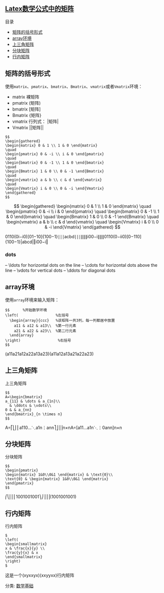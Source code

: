 ## [Latex数学公式中的矩阵](https://www.cnblogs.com/solvit/p/11345482.html)



目录

- [矩阵的括号形式](https://www.cnblogs.com/solvit/p/11345482.html#矩阵的括号形式)
- [array环境](https://www.cnblogs.com/solvit/p/11345482.html#array环境)
- [上三角矩阵](https://www.cnblogs.com/solvit/p/11345482.html#上三角矩阵)
- [分块矩阵](https://www.cnblogs.com/solvit/p/11345482.html#分块矩阵)
- [行内矩阵](https://www.cnblogs.com/solvit/p/11345482.html#行内矩阵)



## 矩阵的括号形式

使用`matrix`、`pmatrix`、`bmatrix`、`Bmatrix`、`vmatrix`或者`Vmatrix`环境：

- matrix 裸矩阵
- pmatrix (矩阵)
- bmatrix [矩阵]
- Bmatrix {矩阵}
- vmatrix 行列式： |矩阵|
- Vmatrix ||矩阵||


```
$$
\begin{gathered}
\begin{matrix} 0 & 1 \\ 1 & 0 \end{matrix}
\quad
\begin{pmatrix} 0 & -i \\ i & 0 \end{pmatrix}
\quad
\begin{bmatrix} 0 & -1 \\ 1 & 0 \end{bmatrix}
\quad
\begin{Bmatrix} 1 & 0 \\ 0 & -1 \end{Bmatrix}
\quad
\begin{vmatrix} a & b \\ c & d \end{vmatrix}
\quad
\begin{Vmatrix} i & 0 \\ 0 & -i \end{Vmatrix}
\end{gathered}
$$
```


$$
\begin{gathered}
\begin{matrix} 0 & 1 \\ 1 & 0 \end{matrix}
\quad
\begin{pmatrix} 0 & -i \\ i & 0 \end{pmatrix}
\quad
\begin{bmatrix} 0 & -1 \\ 1 & 0 \end{bmatrix}
\quad
\begin{Bmatrix} 1 & 0 \\ 0 & -1 \end{Bmatrix}
\quad
\begin{vmatrix} a & b \\ c & d \end{vmatrix}
\quad
\begin{Vmatrix} i & 0 \\ 0 & -i \end{Vmatrix}
\end{gathered}
$$


0110(0i−i0)[01−10]{100−1}∣∣∣acbd∣∣∣∥∥∥i00−i∥∥∥0110(0−ii0)[0−110]{100−1}|abcd|‖i00−i‖

### dots

– \ldots for horizontal dots on the line
– \cdots for horizontal dots above the line
– \vdots for vertical dots
– \ddots for diagonal dots



## array环境

使用`array`环境来输入矩阵：

```
$$      %开始数学环境
\left(                 %左括号
  \begin{array}{ccc}   %该矩阵一共3列，每一列都居中放置
    a11 & a12 & a13\\  %第一行元素
    a21 & a22 & a23\\  %第二行元素
  \end{array}
\right)                 %右括号
$$
```



(a11a21a12a22a13a23)(a11a12a13a21a22a23)



## 上三角矩阵

上三角矩阵

```
$$
A=\begin{bmatrix}
a_{11} & \dots & a_{1n}\\
  & \ddots & \vdots\\
0 & & a_{nn}
\end{bmatrix}_{n \times n}
$$
```





A=⎡⎣⎢⎢a110…⋱a1n⋮ann⎤⎦⎥⎥n×nA=[a11…a1n⋱⋮0ann]n×n



## 分块矩阵

分块矩阵

```
$$
\begin{pmatrix}
\begin{matrix} 1&0\\0&1 \end{matrix} & \text{0}\\
\text{0} & \begin{matrix} 1&0\\0&1 \end{matrix}
\end{pmatrix}
$$
```





⎛⎝⎜⎜⎜1001001001⎞⎠⎟⎟⎟(1001001001)



## 行内矩阵

行内矩阵

```
$
\left(
\begin{smallmatrix}
x & \frac{x}{y} \\
\frac{y}{x} & x
\end{smallmatrix}
\right)
$
```

这是一个(xyxxyx)(xxyyxx)行内矩阵



分类: [数学基础](https://www.cnblogs.com/solvit/category/1525119.html)